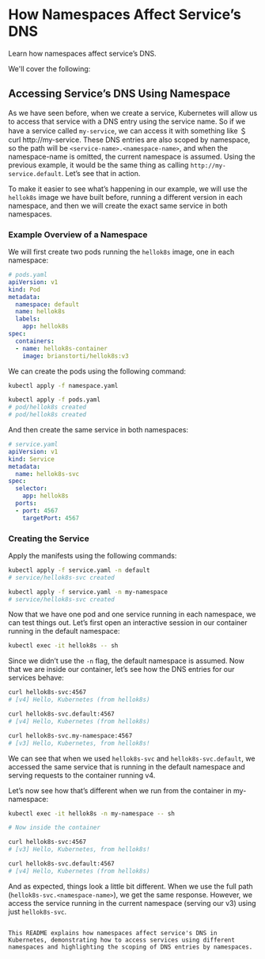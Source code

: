 # How Namespaces Affect Service’s DNS

Learn how namespaces affect service’s DNS.

We'll cover the following:

## Accessing Service’s DNS Using Namespace

As we have seen before, when we create a service, Kubernetes will allow us to access that service with a DNS entry using the service name. So if we have a service called `my-service`, we can access it with something like ＄ curl http://my-service. These DNS entries are also scoped by namespace, so the path will be `<service-name>.<namespace-name>`, and when the namespace-name is omitted, the current namespace is assumed. Using the previous example, it would be the same thing as calling `http://my-service.default`. Let’s see that in action.

To make it easier to see what’s happening in our example, we will use the `hellok8s` image we have built before, running a different version in each namespace, and then we will create the exact same service in both namespaces.

### Example Overview of a Namespace

We will first create two pods running the `hellok8s` image, one in each namespace:

```yaml
# pods.yaml
apiVersion: v1
kind: Pod
metadata:
  namespace: default
  name: hellok8s
  labels:
    app: hellok8s
spec:
  containers:
  - name: hellok8s-container
    image: brianstorti/hellok8s:v3
```

We can create the pods using the following command:

```bash
kubectl apply -f namespace.yaml

kubectl apply -f pods.yaml
# pod/hellok8s created
# pod/hellok8s created
```

And then create the same service in both namespaces:

```yaml
# service.yaml
apiVersion: v1
kind: Service
metadata:
  name: hellok8s-svc
spec:
  selector:
    app: hellok8s
  ports:
  - port: 4567
    targetPort: 4567
```

### Creating the Service

Apply the manifests using the following commands:

```bash
kubectl apply -f service.yaml -n default
# service/hellok8s-svc created

kubectl apply -f service.yaml -n my-namespace
# service/hellok8s-svc created
```

Now that we have one pod and one service running in each namespace, we can test things out. Let’s first open an interactive session in our container running in the default namespace:

```bash
kubectl exec -it hellok8s -- sh
```

Since we didn’t use the `-n` flag, the default namespace is assumed. Now that we are inside our container, let’s see how the DNS entries for our services behave:

```bash
curl hellok8s-svc:4567
# [v4] Hello, Kubernetes (from hellok8s)

curl hellok8s-svc.default:4567
# [v4] Hello, Kubernetes (from hellok8s)

curl hellok8s-svc.my-namespace:4567
# [v3] Hello, Kubernetes, from hellok8s!
```

We can see that when we used `hellok8s-svc` and `hellok8s-svc.default`, we accessed the same service that is running in the default namespace and serving requests to the container running v4.

Let’s now see how that’s different when we run from the container in my-namespace:

```bash
kubectl exec -it hellok8s -n my-namespace -- sh

# Now inside the container

curl hellok8s-svc:4567
# [v3] Hello, Kubernetes, from hellok8s!

curl hellok8s-svc.default:4567
# [v4] Hello, Kubernetes (from hellok8s)
```

And as expected, things look a little bit different. When we use the full path (`hellok8s-svc.<namespace-name>`), we get the same response. However, we access the service running in the current namespace (serving our v3) using just `hellok8s-svc`.

```

This README explains how namespaces affect service's DNS in Kubernetes, demonstrating how to access services using different namespaces and highlighting the scoping of DNS entries by namespaces.